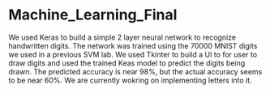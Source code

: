 # Machine_Learning_Final
We used Keras to build a simple 2 layer neural network to recognize handwritten digits. The network was trained using the 70000 MNIST digits we used in a previous SVM lab. We used Tkinter to build a UI to for user to draw digits and used the trained Keas model to predict the digits being drawn. The predicted accuracy is near 98%, but the actual accuracy seems to be near 60%. We are currently wokring on implementing letters into it.
